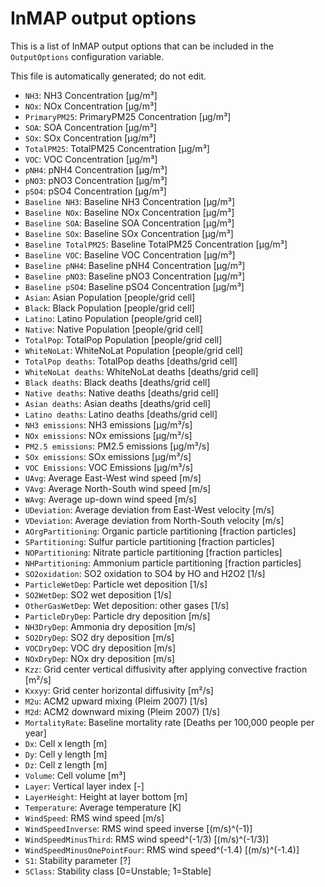 # InMAP output options

This is a list of InMAP output options that can be included in the `OutputOptions` configuration variable.

This file is automatically generated; do not edit.

* `NH3`: NH3 Concentration [μg/m³]
* `NOx`: NOx Concentration [μg/m³]
* `PrimaryPM25`: PrimaryPM25 Concentration [μg/m³]
* `SOA`: SOA Concentration [μg/m³]
* `SOx`: SOx Concentration [μg/m³]
* `TotalPM25`: TotalPM25 Concentration [μg/m³]
* `VOC`: VOC Concentration [μg/m³]
* `pNH4`: pNH4 Concentration [μg/m³]
* `pNO3`: pNO3 Concentration [μg/m³]
* `pSO4`: pSO4 Concentration [μg/m³]
* `Baseline NH3`: Baseline NH3 Concentration [μg/m³]
* `Baseline NOx`: Baseline NOx Concentration [μg/m³]
* `Baseline SOA`: Baseline SOA Concentration [μg/m³]
* `Baseline SOx`: Baseline SOx Concentration [μg/m³]
* `Baseline TotalPM25`: Baseline TotalPM25 Concentration [μg/m³]
* `Baseline VOC`: Baseline VOC Concentration [μg/m³]
* `Baseline pNH4`: Baseline pNH4 Concentration [μg/m³]
* `Baseline pNO3`: Baseline pNO3 Concentration [μg/m³]
* `Baseline pSO4`: Baseline pSO4 Concentration [μg/m³]
* `Asian`: Asian Population [people/grid cell]
* `Black`: Black Population [people/grid cell]
* `Latino`: Latino Population [people/grid cell]
* `Native`: Native Population [people/grid cell]
* `TotalPop`: TotalPop Population [people/grid cell]
* `WhiteNoLat`: WhiteNoLat Population [people/grid cell]
* `TotalPop deaths`: TotalPop deaths [deaths/grid cell]
* `WhiteNoLat deaths`: WhiteNoLat deaths [deaths/grid cell]
* `Black deaths`: Black deaths [deaths/grid cell]
* `Native deaths`: Native deaths [deaths/grid cell]
* `Asian deaths`: Asian deaths [deaths/grid cell]
* `Latino deaths`: Latino deaths [deaths/grid cell]
* `NH3 emissions`: NH3 emissions [μg/m³/s]
* `NOx emissions`: NOx emissions [μg/m³/s]
* `PM2.5 emissions`: PM2.5 emissions [μg/m³/s]
* `SOx emissions`: SOx emissions [μg/m³/s]
* `VOC Emissions`: VOC Emissions [μg/m³/s]
* `UAvg`: Average East-West wind speed [m/s]
* `VAvg`: Average North-South wind speed [m/s]
* `WAvg`: Average up-down wind speed [m/s]
* `UDeviation`: Average deviation from East-West velocity [m/s]
* `VDeviation`: Average deviation from North-South velocity [m/s]
* `AOrgPartitioning`: Organic particle partitioning [fraction particles]
* `SPartitioning`: Sulfur particle partitioning [fraction particles]
* `NOPartitioning`: Nitrate particle partitioning [fraction particles]
* `NHPartitioning`: Ammonium particle partitioning [fraction particles]
* `SO2oxidation`: SO2 oxidation to SO4 by HO and H2O2 [1/s]
* `ParticleWetDep`: Particle wet deposition [1/s]
* `SO2WetDep`: SO2 wet deposition [1/s]
* `OtherGasWetDep`: Wet deposition: other gases [1/s]
* `ParticleDryDep`: Particle dry deposition [m/s]
* `NH3DryDep`: Ammonia dry deposition [m/s]
* `SO2DryDep`: SO2 dry deposition [m/s]
* `VOCDryDep`: VOC dry deposition [m/s]
* `NOxDryDep`: NOx dry deposition [m/s]
* `Kzz`: Grid center vertical diffusivity after applying convective fraction [m²/s]
* `Kxxyy`: Grid center horizontal diffusivity [m²/s]
* `M2u`: ACM2 upward mixing (Pleim 2007) [1/s]
* `M2d`: ACM2 downward mixing (Pleim 2007) [1/s]
* `MortalityRate`: Baseline mortality rate [Deaths per 100,000 people per year]
* `Dx`: Cell x length [m]
* `Dy`: Cell y length [m]
* `Dz`: Cell z length [m]
* `Volume`: Cell volume [m³]
* `Layer`: Vertical layer index [-]
* `LayerHeight`: Height at layer bottom [m]
* `Temperature`: Average temperature [K]
* `WindSpeed`: RMS wind speed [m/s]
* `WindSpeedInverse`: RMS wind speed inverse [(m/s)^(-1)]
* `WindSpeedMinusThird`: RMS wind speed^(-1/3) [(m/s)^(-1/3)]
* `WindSpeedMinusOnePointFour`: RMS wind speed^(-1.4) [(m/s)^(-1.4)]
* `S1`: Stability parameter [?]
* `SClass`: Stability class [0=Unstable; 1=Stable]
